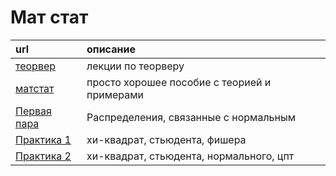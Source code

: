 # Мат стат

| url                                                                                           | описание |
| :-------------------------------------------------------------------------------------------- | :----- |
| [теорвер](https://raw.githubusercontent.com/motattack/mcs_24/main/stat/portr.pdf)             | лекции по теорверу |
| [матстат](https://raw.githubusercontent.com/motattack/mcs_24/main/stat/ms_nsu07.pdf)          | просто хорошее пособие с теорией и примерами |
| [Первая пара](stat/lesson1_new.ipynb)                                                         | Распределения, связанные с нормальным |
| [Практика 1](https://raw.githubusercontent.com/motattack/mcs_24/main/stat/Praktika_1_nov.pdf) | хи-квадрат,  стьюдента, фишера |
| [Практика 2](https://raw.githubusercontent.com/motattack/mcs_24/main/stat/Praktika_2.pdf)     | хи-квадрат,  стьюдента, нормального, цпт |
